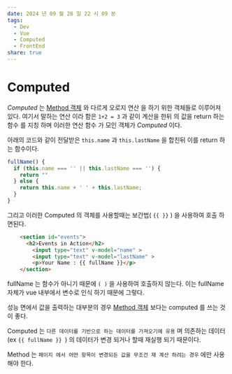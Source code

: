 ```yaml
---
date: 2024 년 09 월 28 일 22 시 09 분
tags:
  - Dev
  - Vue
  - Computed
  - FrontEnd
share: true
---
```


# Computed 

*Computed* 는 [Method 객체](Method%20%EA%B0%9D%EC%B2%B4.md)  와 다르게 오로지 연산 을 하기 위한 객체들로 이루어져 있다. 
여기서 말하는 연산 이라 함은 `1+2 = 3` 과 같이 계산을 한뒤 의 값을 return 하는 함수 를 지칭 하며 이러한 연산 함수 가 모인 객체가 *Computed* 이다.

아래의 코드와 같이 전달받은 `this.name` 과 `this.lastName` 을 합친뒤 이를 return 하는 함수이다.

```javaScript
fullName() {  
  if (this.name === '' || this.lastName === '') {  
    return ""  
  } else {  
    return this.name + ' ' + this.lastName;  
  }  
}
```

그리고 이러한 Computed 의 객체를 사용할때는 보간법( `{{ }}` ) 을 사용하여 호출 하면된다.

```html
    <section id="events">  
      <h2>Events in Action</h2>  
        <input type="text" v-model="name" >  
        <input type="text" v-model="lastName" >  
        <p>Your Name : {{ fullName }}</p>  
    </section>
```

fullName 는 함수가 아니기 때문에 `( )`  을 사용하여 호출하지 않는다. 이는 fullName 자체가 vue 내부에서 변수로 인식 하기 때문에 그렇다.

성능 면에서 값을 출력하는 대부분의 경우 [Method 객체](Method%20%EA%B0%9D%EC%B2%B4.md) 보다는  computed 를 쓰는 것이 좋다. 

Computed 는 `다른 데이터를 기반으로 하는 데이터를 가져오기에 유용` 며 의존하는 데이터(ex `{{ fullName }} `)  의 데이터가 변경 되거나 할때 재실행 되기 때문이다.

Method 는 `페이지 에서 어떤 항목이 변경되든 값을 무조건 재 계산 하려는 경우` 에만 사용해야 한다. 
